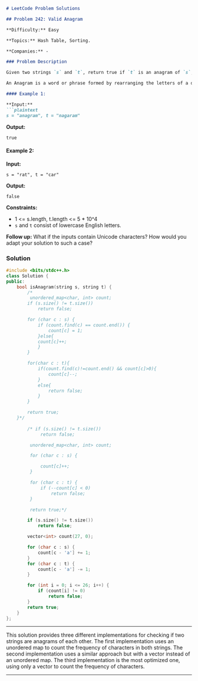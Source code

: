 ```markdown
# LeetCode Problem Solutions

## Problem 242: Valid Anagram

**Difficulty:** Easy

**Topics:** Hash Table, Sorting.

**Companies:** -

### Problem Description

Given two strings `s` and `t`, return true if `t` is an anagram of `s`, and false otherwise.

An Anagram is a word or phrase formed by rearranging the letters of a different word or phrase, typically using all the original letters exactly once.

#### Example 1:

**Input:** 
```plaintext
s = "anagram", t = "nagaram"
```
**Output:** 
```plaintext
true
```

#### Example 2:

**Input:** 
```plaintext
s = "rat", t = "car"
```
**Output:** 
```plaintext
false
```

**Constraints:**
- 1 <= s.length, t.length <= 5 * 10^4
- `s` and `t` consist of lowercase English letters.

**Follow up:** What if the inputs contain Unicode characters? How would you adapt your solution to such a case?

### Solution

```cpp
#include <bits/stdc++.h>
class Solution {
public:
    bool isAnagram(string s, string t) {
        /*
         unordered_map<char, int> count;
        if (s.size() != t.size())
            return false;

        for (char c : s) {
            if (count.find(c) == count.end()) {
                count[c] = 1;
            }else{
            count[c]++;
            }
        }

        for(char c : t){
            if(count.find(c)!=count.end() && count[c]>0){
                count[c]--;
            }
            else{
                return false;
            }
        }

        return true;
    }*/
    
        /* if (s.size() != t.size())
             return false;

         unordered_map<char, int> count;

         for (char c : s) {

             count[c]++;
         }

         for (char c : t) {
             if (--count[c] < 0)
                 return false;
         }

         return true;*/

        if (s.size() != t.size())
            return false;

        vector<int> count(27, 0);

        for (char c : s) {
            count[c - 'a'] += 1;
        }
        for (char c : t) {
            count[c - 'a'] -= 1;
        }

        for (int i = 0; i <= 26; i++) {
            if (count[i] != 0)
                return false;
        }
        return true;
    }
};
```

---
This solution provides three different implementations for checking if two strings are anagrams of each other. The first implementation uses an unordered map to count the frequency of characters in both strings. The second implementation uses a similar approach but with a vector instead of an unordered map. The third implementation is the most optimized one, using only a vector to count the frequency of characters.

---
